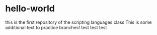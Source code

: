 # hello-world
this is the first repository of the scripting languages class
This is some additional text to practice branches!
test test test